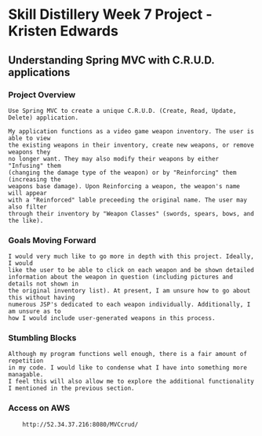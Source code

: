 # Skill Distillery Week 7 Project - Kristen Edwards

## Understanding Spring MVC with C.R.U.D. applications


### Project Overview
    
    Use Spring MVC to create a unique C.R.U.D. (Create, Read, Update, Delete) application. 
    
    My application functions as a video game weapon inventory. The user is able to view 
    the existing weapons in their inventory, create new weapons, or remove weapons they
    no longer want. They may also modify their weapons by either "Infusing" them 
    (changing the damage type of the weapon) or by "Reinforcing" them (increasing the 
    weapons base damage). Upon Reinforcing a weapon, the weapon's name will appear 
    with a "Reinforced" lable preceeding the original name. The user may also filter 
    through their inventory by "Weapon Classes" (swords, spears, bows, and the like).
    
### Goals Moving Forward

    I would very much like to go more in depth with this project. Ideally, I would 
    like the user to be able to click on each weapon and be shown detailed 
    information about the weapon in question (including pictures and details not shown in 
    the original inventory list). At present, I am unsure how to go about this without having 
    numerous JSP's dedicated to each weapon individually. Additionally, I am unsure as to 
    how I would include user-generated weapons in this process.
    
### Stumbling Blocks

    Although my program functions well enough, there is a fair amount of repetition 
    in my code. I would like to condense what I have into something more managable. 
    I feel this will also allow me to explore the additional functionality
    I mentioned in the previous section.

### Access on AWS

        http://52.34.37.216:8080/MVCcrud/
